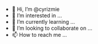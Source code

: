 - 👋 Hi, I’m @cyrizmie
- 👀 I’m interested in ...
- 🌱 I’m currently learning ...
- 💞️ I’m looking to collaborate on ...
- 📫 How to reach me ...

<!---
cyrizmie/cyrizmie is a ✨ special ✨ repository because its `README.md` (this file) appears on your GitHub profile.
You can click the Preview link to take a look at your changes.
--->
